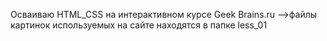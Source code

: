 
Осваиваю HTML_CSS на интерактивном курсе Geek Brains.ru
-->файлы картинок используемых на сайте находятся в папке less_01
